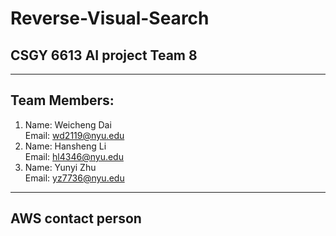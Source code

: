# Reverse-Visual-Search
## CSGY 6613 AI project Team 8  
-----
## Team Members:
1) Name: Weicheng Dai  
Email: wd2119@nyu.edu
2) Name: Hansheng Li  
Email: hl4346@nyu.edu
3) Name: Yunyi Zhu  
Email: yz7736@nyu.edu
-----
## AWS contact person

